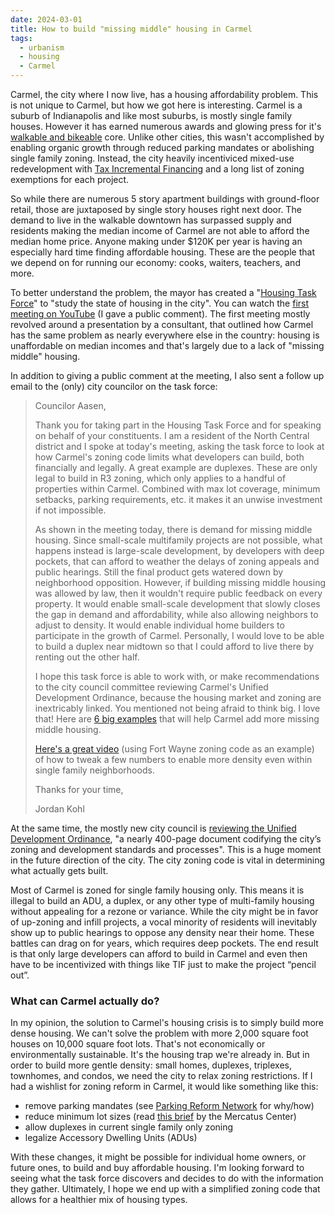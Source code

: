 ```yaml
---
date: 2024-03-01
title: How to build "missing middle" housing in Carmel
tags:
  - urbanism
  - housing
  - Carmel
---
```


Carmel, the city where I now live, has a housing affordability problem. This is not unique to Carmel, but how we got here is interesting. Carmel is a suburb of Indianapolis and like most suburbs, is mostly single family houses. However it has earned numerous awards and glowing press for it's [walkable and bikeable](https://www.walkscore.com/score/loc/lat=39.97802093727322/lng=-86.12994629830949) core. Unlike other cities, this wasn't accomplished by enabling organic growth through reduced parking mandates or abolishing single family zoning. Instead, the city heavily incentiviced mixed-use redevelopment with [Tax Incremental Financing](https://www.choosecarmelin.com/tax-increment-finance) and a long list of zoning exemptions for each project.

So while there are numerous 5 story apartment buildings with ground-floor retail, those are juxtaposed by single story houses right next door. The demand to live in the walkable downtown has surpassed supply and residents making the median income of Carmel are not able to afford the median home price. Anyone making under $120K per year is having an especially hard time finding affordable housing. These are the people that we depend on for running our economy: cooks, waiters, teachers, and more.

To better understand the problem, the mayor has created a "[Housing Task Force](https://youarecurrent.com/2024/02/20/carmel-housing-task-force-to-hold-first-public-meeting-feb-23/)" to "study the state of housing in the city". You can watch the [first meeting on YouTube](https://www.youtube.com/watch?v=SSIetRhAEmQ) (I gave a public comment). The first meeting mostly revolved around a presentation by a consultant, that outlined how Carmel has the same problem as nearly everywhere else in the country: housing is unaffordable on median incomes and that's largely due to a lack of "missing middle" housing.

In addition to giving a public comment at the meeting, I also sent a follow up email to the (only) city councilor on the task force:

> Councilor Aasen,
>
> Thank you for taking part in the Housing Task Force and for speaking on behalf of your constituents. I am a resident of the North Central district and I spoke at today's meeting, asking the task force to look at how Carmel's zoning code limits what developers can build, both financially and legally. A great example are duplexes. These are only legal to build in R3 zoning, which only applies to a handful of properties within Carmel. Combined with max lot coverage, minimum setbacks, parking requirements, etc. it makes it an unwise investment if not impossible.
>
> As shown in the meeting today, there is demand for missing middle housing. Since small-scale multifamily projects are not possible, what happens instead is large-scale development, by developers with deep pockets, that can afford to weather the delays of zoning appeals and public hearings. Still the final product gets watered down by neighborhood opposition.
> However, if building missing middle housing was allowed by law, then it wouldn't require public feedback on every property. It would enable small-scale development that slowly closes the gap in demand and affordability, while also allowing neighbors to adjust to density. It would enable individual home builders to participate in the growth of Carmel. Personally, I would love to be able to build a duplex near midtown so that I could afford to live there by renting out the other half.
>
> I hope this task force is able to work with, or make recommendations to the city council committee reviewing Carmel's Unified Development Ordinance, because the housing market and zoning are inextricably linked.
> You mentioned not being afraid to think big. I love that! Here are [6 big examples](https://www.strongtowns.org/journal/2023/10/31/the-6-zoning-reforms-every-municipality-should-adopt) that will help Carmel add more missing middle housing.
>
> [Here's a great video](https://www.youtube.com/watch?v=2pG1YDEGmXc) (using Fort Wayne zoning code as an example) of how to tweak a few numbers to enable more density even within single family neighborhoods.
>
> Thanks for your time,
>
> Jordan Kohl

At the same time, the mostly new city council is [reviewing the Unified Development Ordinance](https://youarecurrent.com/2024/02/20/carmel-committee-to-thoroughly-review-unified-development-ordinance/), "a nearly 400-page document codifying the city’s zoning and development standards and processes". This is a huge moment in the future direction of the city. The city zoning code is vital in determining what actually gets built.

Most of Carmel is zoned for single family housing only. This means it is illegal to build an ADU, a duplex, or any other type of multi-family housing without appealing for a rezone or variance. While the city might be in favor of up-zoning and infill projects, a vocal minority of residents will inevitably show up to public hearings to oppose any density near their home. These battles can drag on for years, which requires deep pockets. The end result is that only large developers can afford to build in Carmel and even then have to be incentivized with things like TIF just to make the project “pencil out”.

### What can Carmel actually do?

In my opinion, the solution to Carmel's housing crisis is to simply build more dense housing. We can't solve the problem with more 2,000 square foot houses on 10,000 square foot lots. That's not economically or environmentally sustainable. It's the housing trap we're already in. But in order to build more gentle density: small homes, duplexes, triplexes, townhomes, and condos, we need the city to relax zoning restrictions. If I had a wishlist for zoning reform in Carmel, it would like something like this:

- remove parking mandates (see [Parking Reform Network](https://parkingreform.org/what-is-parking-reform/) for why/how)
- reduce minimum lot sizes (read [this brief](https://www.mercatus.org/research/policy-briefs/urban-minimum-lot-sizes-their-background-effects-and-avenues-reform) by the Mercatus Center)
- allow duplexes in current single family only zoning
- legalize Accessory Dwelling Units (ADUs)

With these changes, it might be possible for individual home owners, or future ones, to build and buy affordable housing. I'm looking forward to seeing what the task force discovers and decides to do with the information they gather. Ultimately, I hope we end up with a simplified zoning code that allows for a healthier mix of housing types.
